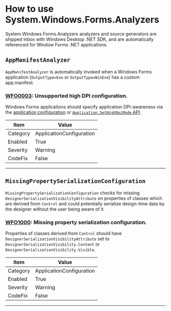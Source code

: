 # How to use System.Windows.Forms.Analyzers

System.Windows.Forms.Analyzers analyzers and source generators are shipped inbox with Windows Desktop .NET SDK, and
are automatically referenced for Window Forms .NET applications.

## `AppManifestAnalyzer`

`AppManifestAnalyzer` is automatically invoked when a Windows Forms application (`OutputType=Exe` or `OutputType=WinExe`) has a custom app.manifest.

### [WFO0003](https://aka.ms/winforms-warnings/WFAC010): Unsupported high DPI configuration.

Windows Forms applications should specify application DPI-awareness via the [application configuration](https://aka.ms/applicationconfiguration) or
[`Application.SetHighDpiMode` API](https://docs.microsoft.com/dotnet/api/system.windows.forms.application.sethighdpimode).

|Item|Value|
|-|-|
| Category | ApplicationConfiguration |
| Enabled | True |
| Severity | Warning |
| CodeFix | False |
---

## `MissingPropertySerializationConfiguration`

`MissingPropertySerializationConfiguration` checks for missing `DesignerSerializationVisibilityAttribute` on properties of classes which are 
derived from `Control` and could potentially serialize design-time data by the designer without the user being aware of it.

### [WFO1000](https://aka.ms/winforms-warnings/WFO1000): Missing property serialization configuration.

Properties of classes derived from `Control` should have `DesignerSerializationVisibilityAttribute` 
set to `DesignerSerializationVisibility.Content` or `DesignerSerializationVisibility.Visible`.

|Item|Value|
|-|-|
| Category | ApplicationConfiguration |
| Enabled | True |
| Severity | Warning |
| CodeFix | False |
---
